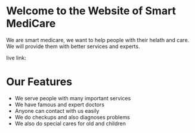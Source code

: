 # Welcome to the Website of Smart MediCare
We are smart medicare, we want to help people with their helath and care. We will provide them with better services and experts.

live link: 

# Our Features
- We serve people with many important services
- We have famous and expert doctors
- Anyone can contact with us easily
- We do checkups and also diagnoses problems
- We also do special cares for old and children


